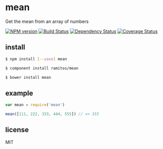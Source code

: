 # mean

Get the mean from an array of numbers

[![NPM version](https://badge.fury.io/js/mean.png)](http://badge.fury.io/js/mean)
[![Build Status](https://secure.travis-ci.org/ramitos/mean.png)](http://travis-ci.org/ramitos/mean)
[![Dependency Status](https://gemnasium.com/ramitos/mean.png)](https://gemnasium.com/ramitos/mean)
[![Coverage Status](https://coveralls.io/repos/ramitos/mean/badge.png?branch=master)](https://coveralls.io/r/ramitos/mean?branch=master)

## install

```bash
$ npm install [--save] mean
```
```bash
$ component install ramitos/mean
```
```bash
$ bower install mean
```


## example

```js
var mean = require('mean')

mean([111, 222, 333, 444, 555]) // => 333
```

## license

MIT